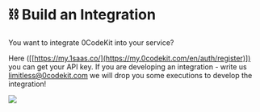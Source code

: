 # ⛓ Build an Integration

You want to integrate 0CodeKit into your service?

Here ([[https://my.1saas.co/](https://my.0codekit.com/en/auth/register)]) you can get your API key. If you are developing an integration - write us limitless@0codekit.com we will drop you some executions to develop the integration!

![](https://images.unsplash.com/photo-1454486837617-ce8e1ba5ebfe?crop=entropy\&cs=srgb\&fm=jpg\&ixid=MnwxOTcwMjR8MHwxfHNlYXJjaHw5fHxoaWdoJTIwZml2ZXxlbnwwfHx8fDE2NDkyNzg2ODI\&ixlib=rb-1.2.1\&q=85)
